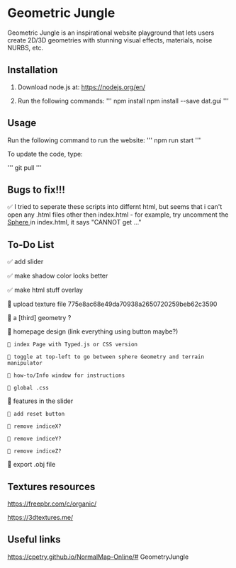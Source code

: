 # Geometric Jungle

Geometric Jungle is an inspirational website playground that lets users create 2D/3D geometries with stunning visual effects, materials, noise NURBS, etc.


## Installation

1. Download node.js at: 
https://nodejs.org/en/

2. Run the following commands:
'''
npm install
npm install --save dat.gui
'''

## Usage

Run the following command to run the website:
'''
npm run start
'''

To update the code, type:

'''
git pull
'''


## Bugs to fix!!! 

✅ I tried to seperate these scripts into differnt html, but seems that i can't open any .html files other then index.html - for example, try uncomment the <a href="./src/sphere_with_waves.html" > Sphere </a> in index.html, it says "CANNOT get ..."

## To-Do List

✅ add slider

✅ make shadow color looks better

✅ make html stuff overlay

🤔 upload texture file
    775e8ac68e49da70938a2650720259beb62c3590

🤔 a [third] geometry ?

🤔 homepage design (link everything using button maybe?)

    🤔 index Page with Typed.js or CSS version

    🤔 toggle at top-left to go between sphere Geometry and terrain manipulator

    🤔 how-to/Info window for instructions

    🤔 global .css

🤔 features in the slider

    🤔 add reset button

    🤔 remove indiceX?

    🤔 remove indiceY?

    🤔 remove indiceZ?

🤔 export .obj file

## Textures resources
https://freepbr.com/c/organic/

https://3dtextures.me/

## Useful links
https://cpetry.github.io/NormalMap-Online/# GeometryJungle

